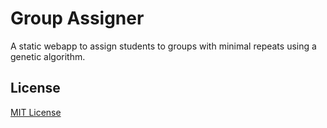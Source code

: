 # Group Assigner

A static webapp to assign students to groups with minimal repeats using a genetic algorithm.

## License

[MIT License](http://en.wikipedia.org/wiki/MIT_License)